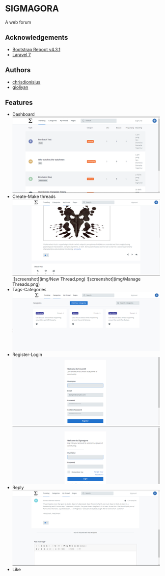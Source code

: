 # SIGMAGORA

A web forum

## Acknowledgements

-   [Bootstrap Reboot v4.3.1 ](https://getbootstrap.com/)
-   [Laravel 7 ](https://laravel.com/)

## Authors

-   [chrisdionisius](https://github.com/chrisdionisius)
-   [gioliyan](https://github.com/gioliyan/)

## Features

-   Dashboard
    ![screenshot](img/dashboard.png)
-   Create-Make threads
    ![screenshot](img/thread.png)
    ![screenshot](img/New Thread.png)
    ![screenshot](img/Manage Threads.png)
-   Tags-Categories
    ![screenshot](img/categories.png)
-   Register-Login
    ![screenshot](img/register.png)
    ![screenshot](img/login.png)
-   Reply
    ![screenshot](img/comment.png)
-   Like
